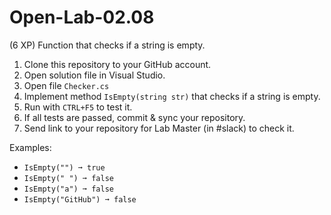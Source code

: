 # Open-Lab-02.08
(6 XP) Function that checks if a string is empty.

1. Clone this repository to your GitHub account.
2. Open solution file in Visual Studio.
3. Open file `Checker.cs`
4. Implement method `IsEmpty(string str)` that checks if a string is empty.
5. Run with `CTRL+F5` to test it.
6. If all tests are passed, commit & sync your repository.
7. Send link to your repository for Lab Master (in #slack) to check it.

Examples:
* `IsEmpty("") ➞ true`
* `IsEmpty(" ") ➞ false`
* `IsEmpty("a") ➞ false`
* `IsEmpty("GitHub") ➞ false`
